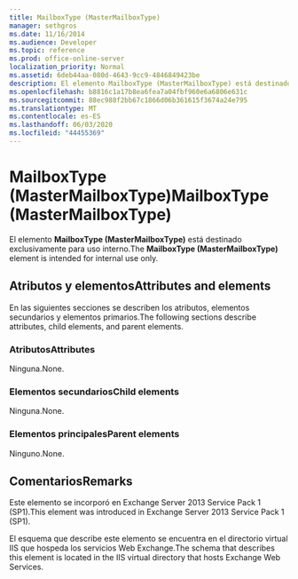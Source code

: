 ```yaml
---
title: MailboxType (MasterMailboxType)
manager: sethgros
ms.date: 11/16/2014
ms.audience: Developer
ms.topic: reference
ms.prod: office-online-server
localization_priority: Normal
ms.assetid: 6deb44aa-080d-4643-9cc9-4846849423be
description: El elemento MailboxType (MasterMailboxType) está destinado exclusivamente para uso interno.
ms.openlocfilehash: b8816c1a17b8ea6fea7a04fbf960e6a6806e631c
ms.sourcegitcommit: 88ec988f2bb67c1866d06b361615f3674a24e795
ms.translationtype: MT
ms.contentlocale: es-ES
ms.lasthandoff: 06/03/2020
ms.locfileid: "44455369"
---
```

# <a name="mailboxtype-mastermailboxtype"></a><span data-ttu-id="b8561-103">MailboxType (MasterMailboxType)</span><span class="sxs-lookup"><span data-stu-id="b8561-103">MailboxType (MasterMailboxType)</span></span>

<span data-ttu-id="b8561-104">El elemento **MailboxType (MasterMailboxType)** está destinado exclusivamente para uso interno.</span><span class="sxs-lookup"><span data-stu-id="b8561-104">The **MailboxType (MasterMailboxType)** element is intended for internal use only.</span></span> 

## <a name="attributes-and-elements"></a><span data-ttu-id="b8561-105">Atributos y elementos</span><span class="sxs-lookup"><span data-stu-id="b8561-105">Attributes and elements</span></span>

<span data-ttu-id="b8561-106">En las siguientes secciones se describen los atributos, elementos secundarios y elementos primarios.</span><span class="sxs-lookup"><span data-stu-id="b8561-106">The following sections describe attributes, child elements, and parent elements.</span></span>
  
### <a name="attributes"></a><span data-ttu-id="b8561-107">Atributos</span><span class="sxs-lookup"><span data-stu-id="b8561-107">Attributes</span></span>

<span data-ttu-id="b8561-108">Ninguna.</span><span class="sxs-lookup"><span data-stu-id="b8561-108">None.</span></span>
  
### <a name="child-elements"></a><span data-ttu-id="b8561-109">Elementos secundarios</span><span class="sxs-lookup"><span data-stu-id="b8561-109">Child elements</span></span>

<span data-ttu-id="b8561-110">Ninguna.</span><span class="sxs-lookup"><span data-stu-id="b8561-110">None.</span></span>
  
### <a name="parent-elements"></a><span data-ttu-id="b8561-111">Elementos principales</span><span class="sxs-lookup"><span data-stu-id="b8561-111">Parent elements</span></span>

<span data-ttu-id="b8561-112">Ninguno.</span><span class="sxs-lookup"><span data-stu-id="b8561-112">None.</span></span>
  
## <a name="remarks"></a><span data-ttu-id="b8561-113">Comentarios</span><span class="sxs-lookup"><span data-stu-id="b8561-113">Remarks</span></span>

<span data-ttu-id="b8561-114">Este elemento se incorporó en Exchange Server 2013 Service Pack 1 (SP1).</span><span class="sxs-lookup"><span data-stu-id="b8561-114">This element was introduced in Exchange Server 2013 Service Pack 1 (SP1).</span></span>
  
<span data-ttu-id="b8561-115">El esquema que describe este elemento se encuentra en el directorio virtual IIS que hospeda los servicios Web Exchange.</span><span class="sxs-lookup"><span data-stu-id="b8561-115">The schema that describes this element is located in the IIS virtual directory that hosts Exchange Web Services.</span></span>
  

